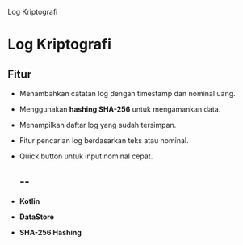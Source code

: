 Log Kriptografi

# Log Kriptografi

## Fitur
- Menambahkan catatan log dengan timestamp dan nominal uang.
- Menggunakan **hashing SHA-256** untuk mengamankan data.
- Menampilkan daftar log yang sudah tersimpan.
- Fitur pencarian log berdasarkan teks atau nominal.
- Quick button untuk input nominal cepat.

  ## --
- **Kotlin** 
- **DataStore**
- **SHA-256 Hashing**
